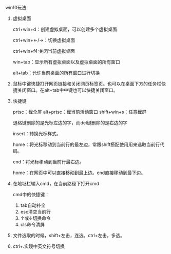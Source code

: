 win10玩法

1. 虚拟桌面

   ctrl+win+d：创建虚拟桌面，可以创建多个虚拟桌面

   ctrl+win+←/→：切换虚拟桌面

   ctrl+win+f4:关闭当前虚拟桌面

   win+tab：显示所有虚拟桌面以及虚拟桌面的所有窗口

   alt+tab：允许当前桌面的所有窗口进行切换

2. 鼠标中键快捷打开网页链接和关闭网页标签页。也可以在桌面下方的任务栏快捷关闭窗口。在alt+tab中中键也可以快捷关闭窗口。

3. 快捷键

   prtsc：截全屏     alt+prtsc：截当前活动窗口        shift+win+s：任意截屏

   退格键删除的是光标左边的字，而del键删除的是右边的字

   insert：转换光标样式。

   home：将光标移动到当前行的最左边，常跟shift搭配使用用来选取当前行代码。

   end：将光标移动到当前行最右边。

   home：在网页中可以直接移动到最上边。end直接移动到最下边。

4. 在地址栏输入cmd，在当前路径下打开cmd

   cmd中的快捷键：

   1. tab自动补全
   2. esc清空当前行
   3. ↑或↓切换命令
   4. cls命令清屏

5. 文件选取的时候，shift+左击，连选。ctrl+左击，多选。



6. ctrl+.实现中英文符号切换